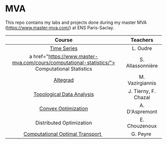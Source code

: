 # MVA

This repo contains my labs and projects done during my master MVA (https://www.master-mva.com/) at ENS Paris-Saclay.

| Course | Teachers |
|:------:|:-------:|
|<a href="http://www.laurentoudre.fr/ast.html"> Time Series </a>| L. Oudre |
|a href="https://www.master-mva.com/cours/computational-statistics/"> Computational Statistics </a> | S. Allassonnière |
|<a href="https://www.master-mva.com/cours/cat-advanced-learning-for-text-and-graph-data-altegrad/"> Altegrad </a> | M. Vazirgiannis|
|<a href="https://julien-tierny.github.io/topologicalDataAnalysisClass.html"> Topological Data Analysis </a> |J. Tierny, F. Chazal |
|<a href="https://www.di.ens.fr/~aspremon/OptConvexeM2.html">Convex Optimization </a> | A. D'Aspremont |
|Distributed Optimization | E. Chouzenoux |
|<a href="http://www.gpeyre.com/teaching/"> Computational Optimal Transport </a> | G. Peyre |

